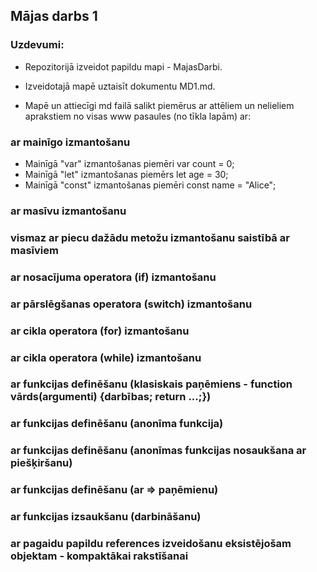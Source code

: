 ## Mājas darbs 1
### Uzdevumi:
 * Repozitorijā izveidot papildu mapi - MajasDarbi.

* Izveidotajā mapē uztaisīt dokumentu MD1.md.

* Mapē un attiecīgi md failā salikt piemērus ar attēliem un nelieliem aprakstiem no visas www pasaules (no tīkla lapām) ar:
### ar mainīgo izmantošanu
 * Mainīgā "var" izmantošanas piemēri
   var count = 0;
* Mainīgā "let" izmantošanas piemērs
  let age = 30;
* Mainīgā "const" izmantošanas piemēri
  const name = "Alice";
### ar masīvu izmantošanu
### vismaz ar piecu dažādu metožu izmantošanu saistībā ar masīviem
### ar nosacījuma operatora (if) izmantošanu
### ar pārslēgšanas operatora (switch) izmantošanu
### ar cikla operatora (for) izmantošanu
### ar cikla operatora (while) izmantošanu
### ar funkcijas definēšanu (klasiskais paņēmiens - function vārds(argumenti) {darbības; return ...;})
### ar funkcijas definēšanu (anonīma funkcija)
### ar funkcijas definēšanu (anonīmas funkcijas nosaukšana ar piešķiršanu)
### ar funkcijas definēšanu (ar => paņēmienu)
### ar funkcijas izsaukšanu (darbināšanu)
### ar pagaidu papildu references izveidošanu eksistējošam objektam - kompaktākai rakstīšanai
